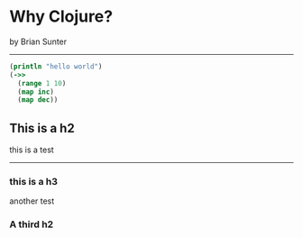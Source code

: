 # Why Clojure?
by Brian Sunter

---

``` clj
(println "hello world")
(->>
  (range 1 10)
  (map inc)
  (map dec))
```
## This is a h2
this is a test

---


### this is a h3

another test

### A third h2
